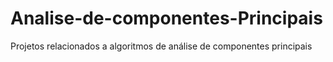 # Analise-de-componentes-Principais
Projetos relacionados a algoritmos de análise de componentes principais
